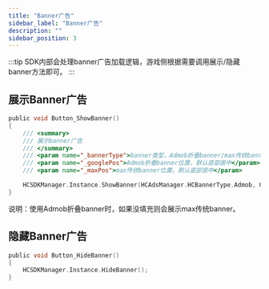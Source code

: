 ```yaml
---
title: "Banner广告"
sidebar_label: "Banner广告"
description: ""
sidebar_position: 3
---
```


:::tip
SDK内部会处理banner广告加载逻辑，游戏侧根据需要调用展示/隐藏banner方法即可。
:::



## 展示Banner广告
```c
public void Button_ShowBanner()
{
    /// <summary>
    /// 展示banner广告
    /// </summary>
    /// <param name="_bannerType">banner类型，Admob折叠banner/max传统banner</param>
    /// <param name="_googlePos">Admob折叠banner位置，默认底部居中</param>
    /// <param name="_maxPos">max传统banner位置，默认底部居中</param>

    HCSDKManager.Instance.ShowBanner(HCAdsManager.HCBannerType.Admob, GoogleMobileAds.Api.AdPosition.Bottom, MaxSdkBase.BannerPosition.BottomCenter);
}
```
说明：使用Admob折叠banner时，如果没填充则会展示max传统banner。

## 隐藏Banner广告
```c
public void Button_HideBanner()
{
    HCSDKManager.Instance.HideBanner();
}
```

